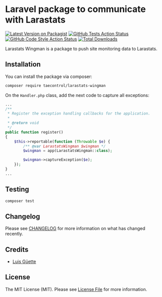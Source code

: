 # Laravel package to communicate with Larastats

[![Latest Version on Packagist](https://img.shields.io/packagist/v/taecontrol/larastats-wingman.svg?style=flat-square)](https://packagist.org/packages/taecontrol/larastats-wingman)
[![GitHub Tests Action Status](https://img.shields.io/github/workflow/status/taecontrol/larastats-wingman/run-tests?label=tests)](https://github.com/taecontrol/larastats-wingman/actions?query=workflow%3Arun-tests+branch%3Amain)
[![GitHub Code Style Action Status](https://img.shields.io/github/workflow/status/taecontrol/larastats-wingman/Fix%20PHP%20code%20style%20issues?label=code%20style)](https://github.com/taecontrol/larastats-wingman/actions?query=workflow%3A"Fix+PHP+code+style+issues"+branch%3Amain)
[![Total Downloads](https://img.shields.io/packagist/dt/taecontrol/larastats-wingman.svg?style=flat-square)](https://packagist.org/packages/taecontrol/larastats-wingman)

Larastats Wingman is a package to push site monitoring data to Larastats.

## Installation

You can install the package via composer:

```bash
composer require taecontrol/larastats-wingman
```

On the `Handler.php` class, add the next code to capture all exceptions:

```php
...
/**
 * Register the exception handling callbacks for the application.
 *
 * @return void
 */
public function register()
{
    $this->reportable(function (Throwable $e) {
        /** @var LarastatsWingman $wingman */
        $wingman = app(LarastatsWingman::class);

        $wingman->captureException($e);
    });
}
...
```

## Testing

```bash
composer test
```

## Changelog

Please see [CHANGELOG](CHANGELOG.md) for more information on what has changed recently.

## Credits

- [Luis Güette](https://github.com/guetteman)

## License

The MIT License (MIT). Please see [License File](LICENSE.md) for more information.
